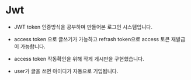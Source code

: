 # Jwt

- JWT token 인증방식을 공부하며 만들어본 로그인 시스템입니다.

- access token 으로 글쓰기가 가능하고 refrash token으로 access 토큰 재발급이 가능합니다.

- access token 작동확인을 위해 작게 게시판을 구현했습니다.

- user가 글을 쓰면 아이디가 자동으로 기입됩니다.
